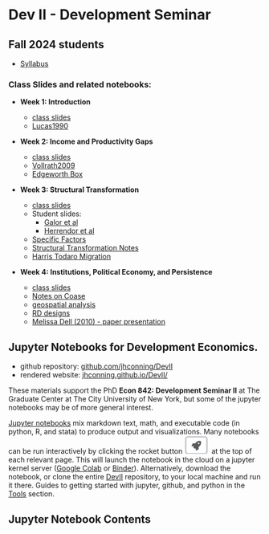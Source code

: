 # Dev II - Development Seminar

## Fall 2024 students
- [Syllabus](https://www.dropbox.com/scl/fi/w81pd19jzl4c4nhc8d3n5/E842_DevII_F24.pdf?rlkey=qew4kxyjkdly0riik2iaspuo3&st=wfd7lzz5&dl=0)

### Class Slides and related notebooks:
- **Week 1: Introduction**
  - [class slides](https://www.dropbox.com/scl/fi/ut28a008yy6lwnen227n6/slides_I.pdf?rlkey=l2nglcskkvx5ymi87ejog4ac1&st=lsjnzpoy&dl=0)
  - [Lucas1990](notebooks/Lucas90.ipynb)

- **Week 2: Income and Productivity Gaps**
  - [class slides](https://www.dropbox.com/scl/fi/tzxes778fprtkk20rg74j/slides_2.pdf?rlkey=hac35h5k37dwhwk8nuw2u31p1&st=5pbwfuh2&dl=0)
  - [Vollrath2009](notebooks/Vollrath.ipynb)
  - [Edgeworth Box](notebooks/EdgeworthProduction.ipynb)

- **Week 3:  Structural Transformation**
  - [class slides](https://www.dropbox.com/scl/fi/i0fcy7ynq9tuxwbv8nzdw/slides_structural.pdf?rlkey=1eoyjy7fz8ffctxqixw7656cx&dl=0) 
  - Student slides: 
    - [Galor et al](https://www.dropbox.com/scl/fi/cxgg7fo3jpco21ob0yvwa/wk3_Dev2_Presentation_ThomasLiess.pdf?rlkey=ibx51ba3zuu9pmy1hi8715oah&dl=0)
    - [Herrendor et al](https://www.dropbox.com/scl/fi/u570llyop73c5cbfqip8x/wk3_sadie_Structural-Transformation.pptx?rlkey=vtsdgmoferclxqj9qti4wg1w6&dl=0)
  - [Specific Factors](notebooks/SFM.ipynb)
  - [Structural Transformation Notes](notebooks/StructuralT1.ipynb)
  - [Harris Todaro Migration](notebooks/HarrisTodaro.ipynb)

- **Week 4: Institutions, Political Economy, and Persistence**
  - [class slides](https://www.dropbox.com/scl/fi/1cijhktq37dxyet824rud/slides_institutions-persistence.pdf?rlkey=eagwv84lhbdt0bkm7bqsgtb3p&st=yjf0xtsq&dl=0)
  - [Notes on Coase](notebooks/Coase.ipynb)
  - [geospatial analysis](notebooks/Fenske.ipynb)
  - [RD designs](notebooks/RDD_R.ipynb)
  - [Melissa Dell (2010) - paper presentation](students-presentations/week-4/Minning-Mita.pdf)

## Jupyter Notebooks for Development Economics.

- github repository: [github.com/jhconning/DevII](https://github.com/jhconning/DevII21)
- rendered website: [jhconning.github.io/DevII/](https://jhconning.github.io/DevII21/) 

These materials support the PhD **Econ 842: Development Seminar II** at The Graduate Center at The City University of New York, but some of the jupyter notebooks may be of more general interest.  


[Jupyter notebooks](https://jupyter.org) mix markdown text, math, and executable code (in python, R, and stata) to produce output and visualizations. Many notebooks can be run interactively by clicking the rocket button ![](media/launch_button.png) at the top of each relevant page. This will launch the notebook in the cloud on a jupyter kernel server ([Google Colab](https://colab.research.google.com/notebooks/intro.ipynb?utm_source=scs-index) or [Binder](https://mybinder.org)). Alternatively, download the notebook, or clone the entire [DevII](https://github.com/jhconning/DevII21) repository, to your local machine and run it there. Guides to getting started with jupyter, github, and python in the [Tools](notebooks/tools.md) section.

## Jupyter Notebook Contents

```{tableofcontents}
```

